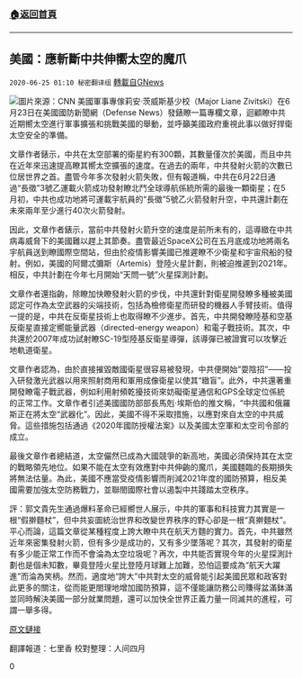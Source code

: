 ###  [:house:返回首頁](https://github.com/ourhimalayas/txt)
---

## 美國：應斬斷中共伸嚮太空的魔爪
`2020-06-25 01:10 秘密翻译组` [轉載自GNews](https://gnews.org/zh-hant/244874/)

![](https://s3.amazonaws.com/gnews-media-offload/wp-content/uploads/2020/06/25010921/cropped_image1-1-2.png)圖片來源：CNN
美國軍事專傢莉安·茨威斯基少校（Major Liane Zivitski）在6月23日在美國國防新聞網（Defense News）發錶瞭一篇專欄文章，迴顧瞭中共近期嚮太空進行軍事擴張和挑戰美國的舉動，並呼籲美國政府重視此事以做好捍衛太空安全的準備。

文章作者錶示，中共在太空部署的衛星約有300顆，其數量僅次於美國，而且中共在近年來迅速提高瞭其嚮太空擴張的速度。在過去的兩年，中共發射火箭的次數已位居世界之首。盡管今年多次發射火箭失敗，但有報道稱，中共在6月22日通過“長徵”3號乙運載火箭成功發射瞭北鬥全球導航係統所需的最後一顆衛星；在5月初，中共也成功地將可運載宇航員的“長徵”5號乙火箭發射升空，中共還計劃在未來兩年至少進行40次火箭發射。

因此，文章作者錶示，當前中共發射火箭升空的速度是前所未有的，這導緻在中共病毒威脅下的美國難以趕上其節奏。盡管最近SpaceX公司在五月底成功地將兩名宇航員送到瞭國際空間站，但由於疫情影響美國已推遲瞭不少衛星和宇宙飛船的發射。例如，美國的阿爾忒彌斯（Artemis）登陸火星計劃，則被迫推遲到2021年。相反，中共計劃在今年七月開始“天問一號”火星探測計劃。

文章作者還指齣，除瞭加快瞭發射火箭的步伐，中共還針對衛星開發瞭多種被美國認定可作為太空武器的尖端技術，包括為檢修衛星而研發的機器人手臂技術。值得一提的是，中共在反衛星技術上也取得瞭不少進步。首先，中共開發瞭陸基和空基反衛星直接定嚮能量武器（directed-energy weapon）和電子戰技術。其次，中共還於2007年成功試射瞭SC-19型陸基反衛星導彈，該導彈已被證實可以攻擊近地軌道衛星。

文章作者認為，由於直接摧毀敵國衛星很容易被發現，中共便開始“耍陰招”——投入研發激光武器以用來照射商用和軍用成像衛星以使其“緻盲”。此外，中共還著重開發瞭電子戰武器，例如利用射頻乾擾技術來妨礙衛星通信和GPS全球定位係統的正常工作。文章作者引述美國國防部部長馬剋·埃斯伯的推文稱，“中共國和俄羅斯正在將太空“武器化”。因此，美國不得不采取措施，以應對來自太空的中共威脅。這些措施包括通過《2020年國防授權法案》以及美國太空軍和太空司令部的成立。

最後文章作者總結道，太空儼然已成為大國競爭的新高地，美國必須保持其在太空的戰略領先地位。如果不能在太空有效應對中共伸齣的魔爪，美國麵臨的長期損失將無法估量。為此，美國不應當受疫情影響而削減2021年度的國防預算，相反美國需要加強太空防務戰力，並聯閤國際社會以遏製中共踐踏太空秩序。

評：郭文貴先生通過爆料革命已經嚮世人展示，中共的軍事和科技實力其實是一根“假擀麵杖”，但中共妄圖統治世界和改變世界秩序的野心卻是一根“真擀麵杖”。平心而論，這篇文章從某種程度上誇大瞭中共在航天方麵的實力。首先，中共雖然近年來密集發射火箭，但有多少是成功的，又有多少墜落呢？其次，其發射的衛星有多少能正常工作而不會淪為太空垃圾呢？再次，中共能否實現今年的火星探測計劃也是個未知數，畢竟登陸火星比登陸月球難上加難，恐怕這要成為“航天大躍進”而淪為笑柄。然而，適度地“誇大”中共對太空的威脅能引起美國民眾和政客對此更多的關注，從而能更閤理地增加國防預算，這不僅能讓防務公司賺得盆滿鉢滿並同時解決美國一部分就業問題，還可以加快全世界正義力量一同滅共的進程，可謂一舉多得。

[原文鏈接](https://www.defensenews.com/opinion/commentary/2020/06/23/china-wants-to-dominate-space-and-the-us-must-take-countermeasures)

翻譯報道：七里香
校對整理：人间四月

0

